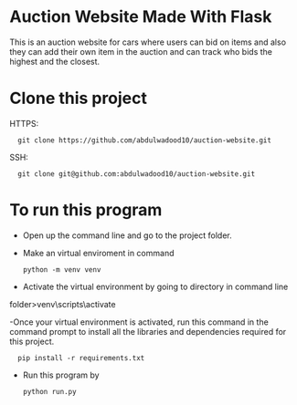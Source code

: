 # Auction Website Made With Flask 

This is an auction website for cars where users can bid on items and also they can add their own item in the auction and can track who bids the highest and the closest. 

# Clone this project

HTTPS:

      git clone https://github.com/abdulwadood10/auction-website.git
      
SSH:
      
      git clone git@github.com:abdulwadood10/auction-website.git

# To run this program 

- Open up the command line and go to the project folder.

- Make an virtual enviroment in command 

      python -m venv venv 
      
- Activate the virtual environment by going to directory in command line

folder>venv\scripts\activate

-Once your virtual environment is activated, run this command in the command prompt to install all the libraries and dependencies required for this project.

      pip install -r requirements.txt 
      
- Run this program by 

      python run.py 
      
 
